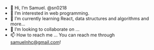 - 👋 Hi, I’m Samuel. @sn0218
- 👀 I’m interested in web programming.
- 🌱 I’m currently learning React, data structures and algorithms and more...
- 💞️ I’m looking to collaborate on ...
- 📫 How to reach me ... You can reach me through samuelnhc@gmail.com!

<!---
sn0218/sn0218 is a ✨ special ✨ repository because its `README.md` (this file) appears on your GitHub profile.
You can click the Preview link to take a look at your changes.
--->
